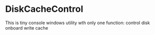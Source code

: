 # DiskCacheControl
This is tiny console windows utility wth only one function: control disk onboard write cache
